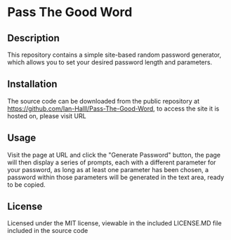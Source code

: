 # Pass The Good Word

## Description
This repository contains a simple site-based random password generator, which allows you to set your desired password length and parameters.

## Installation
The source code can be downloaded from the public repository at https://github.com/Ian-Halll/Pass-The-Good-Word, to access the site it is hosted on, please visit URL 

## Usage
Visit the page at URL and click the "Generate Password" button, the page will then display a series of prompts, each with a different parameter for your password,
as long as at least one parameter has been chosen, a password within those parameters will be generated in the text area, ready to be copied.

## License

Licensed under the MIT license, viewable in the included LICENSE.MD file included in the source code
